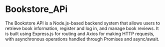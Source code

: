# Bookstore_APi
The Bookstore API is a Node.js-based backend system that allows users to retrieve book information, register and log in, and manage book reviews. It is built using Express.js for routing and Axios for making HTTP requests, with asynchronous operations handled through Promises and async/await.
